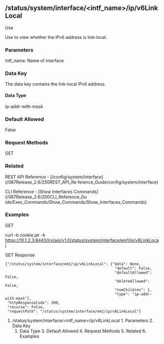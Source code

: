 ## /status/system/interface/<intf_name>/ip/v6LinkLocal

Use

Use to view whether the IPv6 address is link-local.

### Parameters

intf_name: Name of interface

### Data Key

The data key contains the link-local IPv6 address.

#### Data Type

ip-addr-with-mask

### Default Allowed

False

### Request Methods

GET

### Related

REST API Reference - [/config/system/interface](/087Release_2.6/250REST_API_Re
ference_Guide/config/system/interface)

CLI Reference - [Show Interfaces Commands](/087Release_2.6/200CLI_Reference_Gu
ide/Exec_Commands/Show_Commands/Show_Interfaces_Commands)

### Examples

GET

curl -b cookie.jar -k
https://10.1.2.3:8443/lrs/api/v1.0/status/system/interface/em1/ip/v6LinkLocal

GET Response

    
    
    {"/status/system/interface/em1/ip/v6LinkLocal": {"data": None,
                                                      "default": False,
                                                      "defaultAllowed": False,
                                                      "deleteAllowed": False,
                                                      "numChildren": 1,
                                                      "type": "ip-addr-with-mask"},
     "httpResponseCode": 200,
     "recurse": False,
     "requestPath": "/status/system/interface/em1/ip/v6LinkLocal"}
    

  1. /status/system/interface/<intf_name>/ip/v6LinkLocal
    1. Parameters
    2. Data Key
      1. Data Type
    3. Default Allowed
    4. Request Methods
    5. Related
    6. Examples


